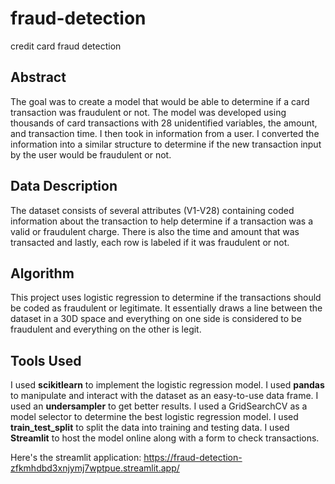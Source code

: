 # fraud-detection
credit card fraud detection

## Abstract
The goal was to create a model that would be able to determine if a card transaction was fraudulent or not. The model was developed using thousands of card transactions with 28 unidentified variables, the amount, and transaction time. I then took in information from a user. I converted
the information into a similar structure to determine if the new transaction input by the user would be fraudulent or not.

## Data Description
The dataset consists of several attributes (V1-V28) containing coded information about the transaction to help determine if a transaction was a valid or fraudulent charge. There is also the time and amount that was transacted and lastly, each row is labeled if it was fraudulent or not.

## Algorithm
This project uses logistic regression to determine if the transactions should be coded as fraudulent or legitimate. It essentially draws a line between the dataset in a 30D space and everything on one side is considered to be fraudulent and everything on the other is legit.

## Tools Used
I used **scikitlearn** to implement the logistic regression model. I used **pandas** to manipulate and interact with the dataset as an easy-to-use data frame. I used an **undersampler** to get better results. I used a GridSearchCV as a model selector to determine the best logistic regression model. I used **train_test_split** to split the data into training and testing data. I used **Streamlit** to host the model online along with a form to check transactions.

Here's the streamlit application: https://fraud-detection-zfkmhdbd3xnjymj7wptpue.streamlit.app/
